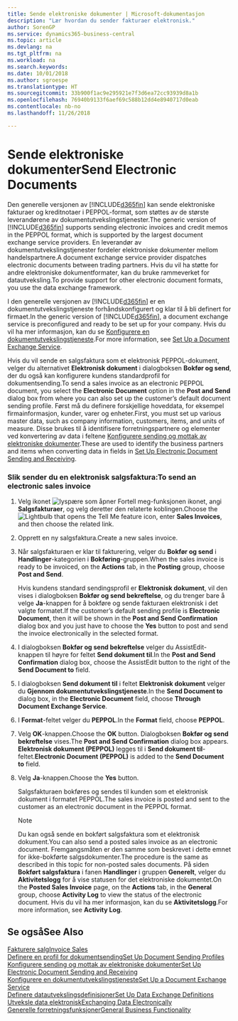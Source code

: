```yaml
---
title: Sende elektroniske dokumenter | Microsoft-dokumentasjon
description: "Lær hvordan du sender fakturaer elektronisk."
author: SorenGP
ms.service: dynamics365-business-central
ms.topic: article
ms.devlang: na
ms.tgt_pltfrm: na
ms.workload: na
ms.search.keywords: 
ms.date: 10/01/2018
ms.author: sgroespe
ms.translationtype: HT
ms.sourcegitcommit: 33b900f1ac9e295921e7f3d6ea72cc93939d8a1b
ms.openlocfilehash: 76940b9133f6aef69c588b12dd4e8940717d0eab
ms.contentlocale: nb-no
ms.lasthandoff: 11/26/2018

---
```

# <a name="send-electronic-documents"></a><span data-ttu-id="7ba12-103">Sende elektroniske dokumenter</span><span class="sxs-lookup"><span data-stu-id="7ba12-103">Send Electronic Documents</span></span>
<span data-ttu-id="7ba12-104">Den generelle versjonen av [!INCLUDE[d365fin](includes/d365fin_md.md)] kan sende elektroniske fakturaer og kreditnotaer i PEPPOL-format, som støttes av de største leverandørene av dokumentutvekslingstjenester.</span><span class="sxs-lookup"><span data-stu-id="7ba12-104">The generic version of [!INCLUDE[d365fin](includes/d365fin_md.md)] supports sending electronic invoices and credit memos in the PEPPOL format, which is supported by the largest document exchange service providers.</span></span> <span data-ttu-id="7ba12-105">En leverandør av dokumentutvekslingstjenester fordeler elektroniske dokumenter mellom handelspartnere.</span><span class="sxs-lookup"><span data-stu-id="7ba12-105">A document exchange service provider dispatches electronic documents between trading partners.</span></span> <span data-ttu-id="7ba12-106">Hvis du vil ha støtte for andre elektroniske dokumentformater, kan du bruke rammeverket for datautveksling.</span><span class="sxs-lookup"><span data-stu-id="7ba12-106">To provide support for other electronic document formats, you use the data exchange framework.</span></span>  

 <span data-ttu-id="7ba12-107">I den generelle versjonen av [!INCLUDE[d365fin](includes/d365fin_md.md)] er en dokumentutvekslingstjeneste forhåndskonfigurert og klar til å bli definert for firmaet.</span><span class="sxs-lookup"><span data-stu-id="7ba12-107">In the generic version of [!INCLUDE[d365fin](includes/d365fin_md.md)], a document exchange service is preconfigured and ready to be set up for your company.</span></span> <span data-ttu-id="7ba12-108">Hvis du vil ha mer informasjon, kan du se [Konfigurere en dokumentutvekslingstjeneste](across-how-to-set-up-a-document-exchange-service.md).</span><span class="sxs-lookup"><span data-stu-id="7ba12-108">For more information, see [Set Up a Document Exchange Service](across-how-to-set-up-a-document-exchange-service.md).</span></span>  

 <span data-ttu-id="7ba12-109">Hvis du vil sende en salgsfaktura som et elektronisk PEPPOL-dokument, velger du alternativet **Elektronisk dokument** i dialogboksen **Bokfør og send**, der du også kan konfigurere kundens standardprofil for dokumentsending.</span><span class="sxs-lookup"><span data-stu-id="7ba12-109">To send a sales invoice as an electronic PEPPOL document, you select the **Electronic Document** option in the **Post and Send** dialog box from where you can also set up the customer’s default document sending profile.</span></span> <span data-ttu-id="7ba12-110">Først må du definere forskjellige hoveddata, for eksempel firmainformasjon, kunder, varer og enheter.</span><span class="sxs-lookup"><span data-stu-id="7ba12-110">First, you must set up various master data, such as company information, customers, items, and units of measure.</span></span> <span data-ttu-id="7ba12-111">Disse brukes til å identifisere forretningspartnere og elementer ved konvertering av data i feltene [Konfigurere sending og mottak av elektroniske dokumenter](across-how-to-set-up-electronic-document-sending-and-receiving.md).</span><span class="sxs-lookup"><span data-stu-id="7ba12-111">These are used to identify the business partners and items when converting data in fields in [Set Up Electronic Document Sending and Receiving](across-how-to-set-up-electronic-document-sending-and-receiving.md).</span></span>  

### <a name="to-send-an-electronic-sales-invoice"></a><span data-ttu-id="7ba12-112">Slik sender du en elektronisk salgsfaktura:</span><span class="sxs-lookup"><span data-stu-id="7ba12-112">To send an electronic sales invoice</span></span>  

1.  <span data-ttu-id="7ba12-113">Velg ikonet ![lyspære som åpner Fortell meg-funksjonen](media/ui-search/search_small.png "Fortell hva du vil gjøre") ikonet, angi **Salgsfakturaer**, og velg deretter den relaterte koblingen.</span><span class="sxs-lookup"><span data-stu-id="7ba12-113">Choose the ![Lightbulb that opens the Tell Me feature](media/ui-search/search_small.png "Tell me what you want to do") icon, enter **Sales Invoices**, and then choose the related link.</span></span>  

2.  <span data-ttu-id="7ba12-114">Opprett en ny salgsfaktura.</span><span class="sxs-lookup"><span data-stu-id="7ba12-114">Create a new sales invoice.</span></span>  

3.  <span data-ttu-id="7ba12-115">Når salgsfakturaen er klar til fakturering, velger du **Bokfør og send** i **Handlinger**-kategorien i **Bokføring**-gruppen.</span><span class="sxs-lookup"><span data-stu-id="7ba12-115">When the sales invoice is ready to be invoiced, on the **Actions** tab, in the **Posting** group, choose **Post and Send**.</span></span>  

     <span data-ttu-id="7ba12-116">Hvis kundens standard sendingsprofil er **Elektronisk dokument**, vil den vises i dialogboksen **Bokfør og send bekreftelse**, og du trenger bare å velge **Ja**-knappen for å bokføre og sende fakturaen elektronisk i det valgte formatet.</span><span class="sxs-lookup"><span data-stu-id="7ba12-116">If the customer’s default sending profile is **Electronic Document**, then it will be shown in the **Post and Send Confirmation** dialog box and you just have to choose the **Yes** button to post and send the invoice electronically in the selected format.</span></span>  

4.  <span data-ttu-id="7ba12-117">I dialogboksen **Bokfør og send bekreftelse** velger du AssistEdit-knappen til høyre for feltet **Send dokument til**.</span><span class="sxs-lookup"><span data-stu-id="7ba12-117">In the **Post and Send Confirmation** dialog box, choose the AssistEdit button to the right of the **Send Document to** field.</span></span>  

5.  <span data-ttu-id="7ba12-118">I dialogboksen **Send dokument til** i feltet **Elektronisk dokument** velger du **Gjennom dokumentutvekslingstjeneste**.</span><span class="sxs-lookup"><span data-stu-id="7ba12-118">In the **Send Document to** dialog box, in the **Electronic Document** field, choose **Through Document Exchange Service**.</span></span>  

6.  <span data-ttu-id="7ba12-119">I **Format**-feltet velger du **PEPPOL**.</span><span class="sxs-lookup"><span data-stu-id="7ba12-119">In the **Format** field, choose **PEPPOL**.</span></span>  

7.  <span data-ttu-id="7ba12-120">Velg **OK**-knappen.</span><span class="sxs-lookup"><span data-stu-id="7ba12-120">Choose the **OK** button.</span></span> <span data-ttu-id="7ba12-121">Dialogboksen **Bokfør og send bekreftelse** vises.</span><span class="sxs-lookup"><span data-stu-id="7ba12-121">The **Post and Send Confirmation** dialog box appears.</span></span> <span data-ttu-id="7ba12-122">**Elektronisk dokument (PEPPOL)** legges til i **Send dokument til**-feltet.</span><span class="sxs-lookup"><span data-stu-id="7ba12-122">**Electronic Document (PEPPOL)** is added to the **Send Document to** field.</span></span>  

8.  <span data-ttu-id="7ba12-123">Velg **Ja**-knappen.</span><span class="sxs-lookup"><span data-stu-id="7ba12-123">Choose the **Yes** button.</span></span>  

     <span data-ttu-id="7ba12-124">Salgsfakturaen bokføres og sendes til kunden som et elektronisk dokument i formatet PEPPOL.</span><span class="sxs-lookup"><span data-stu-id="7ba12-124">The sales invoice is posted and sent to the customer as an electronic document in the PEPPOL format.</span></span>  

    > [!NOTE]  
    >  <span data-ttu-id="7ba12-125">Du kan også sende en bokført salgsfaktura som et elektronisk dokument.</span><span class="sxs-lookup"><span data-stu-id="7ba12-125">You can also send a posted sales invoice as an electronic document.</span></span> <span data-ttu-id="7ba12-126">Fremgangsmåten er den samme som beskrevet i dette emnet for ikke-bokførte salgsdokumenter.</span><span class="sxs-lookup"><span data-stu-id="7ba12-126">The procedure is the same as described in this topic for non-posted sales documents.</span></span> <span data-ttu-id="7ba12-127">På siden **Bokført salgsfaktura** i fanen **Handlinger** i gruppen **Generelt**, velger du **Aktivitetslogg** for å vise statusen for det elektroniske dokumentet.</span><span class="sxs-lookup"><span data-stu-id="7ba12-127">On the **Posted Sales Invoice** page, on the **Actions** tab, in the **General** group, choose **Activity Log** to view the status of the electronic document.</span></span> <span data-ttu-id="7ba12-128">Hvis du vil ha mer informasjon, kan du se **Aktivitetslogg**.</span><span class="sxs-lookup"><span data-stu-id="7ba12-128">For more information, see **Activity Log**.</span></span>  

## <a name="see-also"></a><span data-ttu-id="7ba12-129">Se også</span><span class="sxs-lookup"><span data-stu-id="7ba12-129">See Also</span></span>  
[<span data-ttu-id="7ba12-130">Fakturere salg</span><span class="sxs-lookup"><span data-stu-id="7ba12-130">Invoice Sales</span></span>](sales-how-invoice-sales.md)  
[<span data-ttu-id="7ba12-131">Definere en profil for dokumentsending</span><span class="sxs-lookup"><span data-stu-id="7ba12-131">Set Up Document Sending Profiles</span></span>](sales-how-setup-document-send-profiles.md)  
[<span data-ttu-id="7ba12-132">Konfigurere sending og mottak av elektroniske dokumenter</span><span class="sxs-lookup"><span data-stu-id="7ba12-132">Set Up Electronic Document Sending and Receiving</span></span>](across-how-to-set-up-electronic-document-sending-and-receiving.md)  
[<span data-ttu-id="7ba12-133">Konfigurere en dokumentutvekslingstjeneste</span><span class="sxs-lookup"><span data-stu-id="7ba12-133">Set Up a Document Exchange Service</span></span>](across-how-to-set-up-a-document-exchange-service.md)  
[<span data-ttu-id="7ba12-134">Definere datautvekslingsdefinisjoner</span><span class="sxs-lookup"><span data-stu-id="7ba12-134">Set Up Data Exchange Definitions</span></span>](across-how-to-set-up-data-exchange-definitions.md)  
[<span data-ttu-id="7ba12-135">Utveksle data elektronisk</span><span class="sxs-lookup"><span data-stu-id="7ba12-135">Exchanging Data Electronically</span></span>](across-data-exchange.md)  
[<span data-ttu-id="7ba12-136">Generelle forretningsfunksjoner</span><span class="sxs-lookup"><span data-stu-id="7ba12-136">General Business Functionality</span></span>](ui-across-business-areas.md)  

